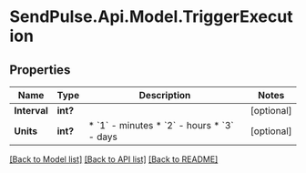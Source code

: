 # SendPulse.Api.Model.TriggerExecution
## Properties

Name | Type | Description | Notes
------------ | ------------- | ------------- | -------------
**Interval** | **int?** |  | [optional] 
**Units** | **int?** |                          * &#x60;1&#x60; - minutes                          * &#x60;2&#x60; - hours                          * &#x60;3&#x60; - days                       | [optional] 

[[Back to Model list]](../README.md#documentation-for-models) [[Back to API list]](../README.md#documentation-for-api-endpoints) [[Back to README]](../README.md)

